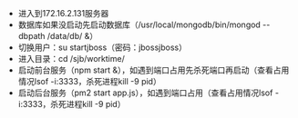 - 进入到172.16.2.131服务器
- 数据库如果没启动先启动数据库（/usr/local/mongodb/bin/mongod --dbpath /data/db/ &）
- 切换用户：su startjboss（密码：jbossjboss）
- 进入目录：cd /sjb/worktime/
- 启动前台服务（npm start &），如遇到端口占用先杀死端口再启动（查看占用情况lsof -i:3333，杀死进程kill -9 pid）
- 启动后台服务（pm2 start app.js），如遇到端口占用（查看占用情况lsof -i:3333，杀死进程kill -9 pid）